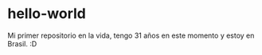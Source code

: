 # hello-world
Mi primer repositorio en la vida, tengo 31 años en este momento y estoy en Brasil. :D
